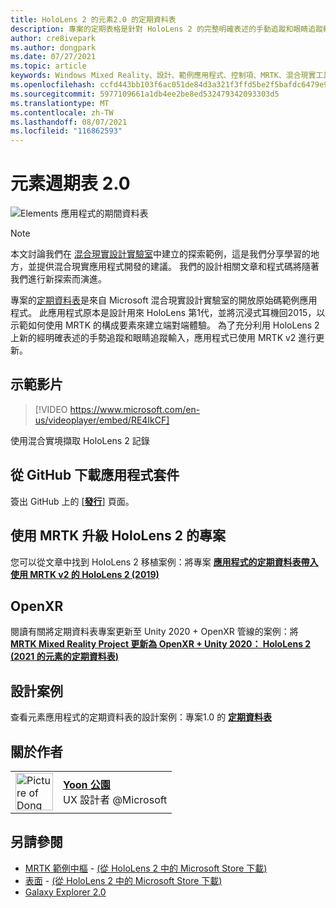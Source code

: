 ```yaml
---
title: HoloLens 2 的元素2.0 的定期資料表
description: 專案的定期表格是針對 HoloLens 2 的完整明確表述的手動追蹤和眼睛追蹤輸入而更新的範例應用程式。
author: cre8ivepark
ms.author: dongpark
ms.date: 07/27/2021
ms.topic: article
keywords: Windows Mixed Reality、設計、範例應用程式、控制項、MRTK、混合現實工具組、Unity、範例應用程式、範例應用程式、開放原始碼、Microsoft Store、HoloLens、混合現實耳機、Windows Mixed Reality 耳機、虛擬實境耳機、OpenXR、open XR、Unity
ms.openlocfilehash: ccfd443bb103f6ac051de84d3a321f3ffd5be2f5bafdc6479e9f67a03771d386
ms.sourcegitcommit: 5977109661a1db4ee2be8ed532479342093303d5
ms.translationtype: MT
ms.contentlocale: zh-TW
ms.lasthandoff: 08/07/2021
ms.locfileid: "116862593"
---
```

# <a name="periodic-table-of-the-elements-20"></a>元素週期表 2.0
![Elements 應用程式的期間資料表](../images/MRDL_PeriodicTable.jpg)

>[!NOTE]
>本文討論我們在 [混合現實設計實驗室](https://github.com/Microsoft/MRDesignLabs_Unity)中建立的探索範例，這是我們分享學習的地方，並提供混合現實應用程式開發的建議。 我們的設計相關文章和程式碼將隨著我們進行新探索而演進。

專案的[定期資料表](https://github.com/Microsoft/MRDesignLabs_Unity_PeriodicTable)是來自 Microsoft 混合現實設計實驗室的開放原始碼範例應用程式。 此應用程式原本是設計用來 HoloLens 第1代，並將沉浸式耳機回2015，以示範如何使用 MRTK 的構成要素來建立端對端體驗。 為了充分利用 HoloLens 2 上新的經明確表述的手勢追蹤和眼睛追蹤輸入，應用程式已使用 MRTK v2 進行更新。 

## <a name="demo-video"></a>示範影片 
> [!VIDEO https://www.microsoft.com/en-us/videoplayer/embed/RE4IkCF]

使用混合實境擷取 HoloLens 2 記錄

## <a name="download-the-app-package-from-github"></a>從 GitHub 下載應用程式套件
簽出 GitHub 上的 [<a href="https://github.com/microsoft/MRDL_Unity_PeriodicTable/releases" target="_blank">**發行**</a>] 頁面。

## <a name="upgrading-the-project-for-hololens-2-with-mrtk"></a>使用 MRTK 升級 HoloLens 2 的專案
您可以從文章中找到 HoloLens 2 移植案例：將專案 <a href="https://dongyoonpark.medium.com/bringing-the-periodic-table-of-the-elements-app-to-hololens-2-with-mrtk-v2-a6e3d8362158" target="_blank">**應用程式的定期資料表帶入使用 MRTK v2 的 HoloLens 2 (2019)**</a>

## <a name="openxr"></a>OpenXR 
閱讀有關將定期資料表專案更新至 Unity 2020 + OpenXR 管線的案例：將 <a href="https://dongyoonpark.medium.com/updating-mrtk-mixed-reality-project-to-openxr-unity-2020-periodic-table-of-the-elements-4cf55b0479a4" target="_blank"> **MRTK Mixed Reality Project 更新為 OpenXR + Unity 2020： HoloLens 2 (2021 的元素的定期資料表)**</a>

## <a name="design-story"></a>設計案例 
查看元素應用程式的定期資料表的設計案例：專案1.0 的 [**定期資料表**](periodic-table-of-the-elements.md)

## <a name="about-the-author"></a>關於作者

<table style="border-collapse:collapse" padding-left="0px">
<tr>
<td style="border-style: none" width="60px"><img alt="Picture of Dong Yoon Park" width="60" height="60" src="images/dongyoonpark.jpg"></td>
<td style="border-style: none"><a href="http://dongyoonpark.com" target="_blank"><b>Yoon 公園</b></a><br>UX 設計者 @Microsoft</td>
</tr>
</table>

## <a name="see-also"></a>另請參閱

* [MRTK 範例中樞](/windows/mixed-reality/mrtk-unity/features/example-scenes/example-hub) - [ (從 HoloLens 2 中的 Microsoft Store 下載)](https://www.microsoft.com/en-us/p/mrtk-examples-hub/9mv8c39l2sj4)
* [表面](sampleapp-surfaces.md) - [ (從 HoloLens 2 中的 Microsoft Store 下載)](https://www.microsoft.com/en-us/p/surfaces/9nvkpv3sk3x0)
* [Galaxy Explorer 2.0](galaxy-explorer-update.md)